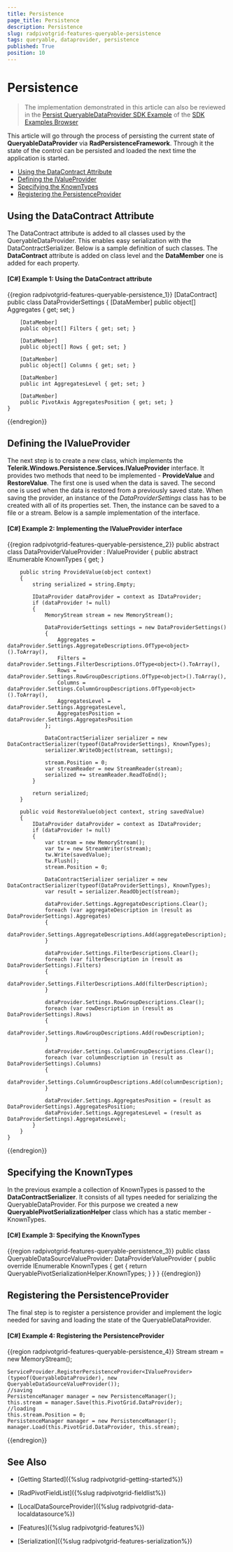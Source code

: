 ```yaml
---
title: Persistence
page_title: Persistence
description: Persistence
slug: radpivotgrid-features-queryable-persistence
tags: queryable, dataprovider, persistence
published: True
position: 10
---
```


# Persistence

> The implementation demonstrated in this article can also be reviewed in the [Persist QueryableDataProvider SDK Example](https://github.com/telerik/xaml-sdk/tree/master/PivotGrid/Persistence/QueryableDataProvider) of the [SDK Examples Browser](https://demos.telerik.com/xaml-sdkbrowser/)

This article will go through the process of persisting the current state of __QueryableDataProvider__ via __RadPersistenceFramework__. Through it the state of the control can be persisted and loaded the next time the application is started.

* [Using the DataContract Attribute](#using-the-datacontract-attribute)
* [Defining the IValueProvider](#defining-the-ivalueprovider)
* [Specifying the KnownTypes](#specifying-the-knowntypes)
* [Registering the PersistenceProvider](#registering-the-persistenceprovider)


## Using the DataContract Attribute

The DataContract attribute is added to all classes used by the QueryableDataProvider. This enables easy serialization with the DataContractSerializer. Below is a sample definition of such classes. The __DataContract__ attribute is added on class level and the __DataMember__ one is added for each property.

#### __[C#] Example 1: Using the DataContract attribute__	

{{region radpivotgrid-features-queryable-persistence_1}}
	[DataContract]
    public class DataProviderSettings
    {
        [DataMember]
        public object[] Aggregates { get; set; }

        [DataMember]
        public object[] Filters { get; set; }

        [DataMember]
        public object[] Rows { get; set; }

        [DataMember]
        public object[] Columns { get; set; }

        [DataMember]
        public int AggregatesLevel { get; set; }

        [DataMember]
        public PivotAxis AggregatesPosition { get; set; }
    }
{{endregion}}

## Defining the IValueProvider

The next step is to create a new class, which implements the __Telerik.Windows.Persistence.Services.IValueProvider__ interface. It provides two methods that need to be implemented - __ProvideValue__ and __RestoreValue__. The first one is used when the data is saved. The second one is used when the data is restored from a previously saved state. When saving the provider, an instance of the *DataProviderSettings* class has to be created with all of its properties set. Then, the instance can be saved to a file or a stream. Below is a sample implementation of the interface.

#### __[C#] Example 2: Implementing the IValueProvider interface__

{{region radpivotgrid-features-queryable-persistence_2}}
    public abstract class DataProviderValueProvider : IValueProvider
    {
        public abstract IEnumerable<Type> KnownTypes { get; }

        public string ProvideValue(object context)
        {
            string serialized = string.Empty;

            IDataProvider dataProvider = context as IDataProvider;
            if (dataProvider != null)
            {
                MemoryStream stream = new MemoryStream();

                DataProviderSettings settings = new DataProviderSettings()
                {
                    Aggregates = dataProvider.Settings.AggregateDescriptions.OfType<object>().ToArray(),
                    Filters = dataProvider.Settings.FilterDescriptions.OfType<object>().ToArray(),
                    Rows = dataProvider.Settings.RowGroupDescriptions.OfType<object>().ToArray(),
                    Columns = dataProvider.Settings.ColumnGroupDescriptions.OfType<object>().ToArray(),
                    AggregatesLevel = dataProvider.Settings.AggregatesLevel,
                    AggregatesPosition = dataProvider.Settings.AggregatesPosition
                };

                DataContractSerializer serializer = new DataContractSerializer(typeof(DataProviderSettings), KnownTypes);
                serializer.WriteObject(stream, settings);

                stream.Position = 0;
                var streamReader = new StreamReader(stream);
                serialized += streamReader.ReadToEnd();
            }

            return serialized;
        }

        public void RestoreValue(object context, string savedValue)
        {
            IDataProvider dataProvider = context as IDataProvider;
            if (dataProvider != null)
            {
                var stream = new MemoryStream();
                var tw = new StreamWriter(stream);
                tw.Write(savedValue);
                tw.Flush();
                stream.Position = 0;

                DataContractSerializer serializer = new DataContractSerializer(typeof(DataProviderSettings), KnownTypes);
                var result = serializer.ReadObject(stream);

                dataProvider.Settings.AggregateDescriptions.Clear();
                foreach (var aggregateDescription in (result as DataProviderSettings).Aggregates)
                {
                    dataProvider.Settings.AggregateDescriptions.Add(aggregateDescription);
                }

                dataProvider.Settings.FilterDescriptions.Clear();
                foreach (var filterDescription in (result as DataProviderSettings).Filters)
                {
                    dataProvider.Settings.FilterDescriptions.Add(filterDescription);
                }

                dataProvider.Settings.RowGroupDescriptions.Clear();
                foreach (var rowDescription in (result as DataProviderSettings).Rows)
                {
                    dataProvider.Settings.RowGroupDescriptions.Add(rowDescription);
                }

                dataProvider.Settings.ColumnGroupDescriptions.Clear();
                foreach (var columnDescription in (result as DataProviderSettings).Columns)
                {
                    dataProvider.Settings.ColumnGroupDescriptions.Add(columnDescription);
                }

                dataProvider.Settings.AggregatesPosition = (result as DataProviderSettings).AggregatesPosition;
                dataProvider.Settings.AggregatesLevel = (result as DataProviderSettings).AggregatesLevel;
            }
        }
    }
{{endregion}}

## Specifying the KnownTypes

In the previous example a collection of KnownTypes is passed to the __DataContractSerializer__. It consists of all types needed for serializing the QueryableDataProvider. For this purpose we created a new __QueryablePivotSerializationHelper__ class which has a static member - KnownTypes. 

#### __[C#] Example 3: Specifying the KnownTypes__

{{region radpivotgrid-features-queryable-persistence_3}}
	 public class QueryableDataSourceValueProvider: DataProviderValueProvider
    {
        public override IEnumerable<Type> KnownTypes
        {
            get 
            {
                return QueryablePivotSerializationHelper.KnownTypes;
            }
        }
    }
{{endregion}}

## Registering the PersistenceProvider

The final step is to register a persistence provider and implement the logic needed for saving and loading the state of the QueryableDataProvider.

#### __[C#] Example 4: Registering the PersistenceProvider__
{{region radpivotgrid-features-queryable-persistence_4}}
	Stream stream = new MemoryStream();

	ServiceProvider.RegisterPersistenceProvider<IValueProvider>(typeof(QueryableDataProvider), new QueryableDataSourceValueProvider());
	//saving
	PersistenceManager manager = new PersistenceManager();
    this.stream = manager.Save(this.PivotGrid.DataProvider);
	//loading
	this.stream.Position = 0;
    PersistenceManager manager = new PersistenceManager();
    manager.Load(this.PivotGrid.DataProvider, this.stream);
{{endregion}}

## See Also

 * [Getting Started]({%slug radpivotgrid-getting-started%})

 * [RadPivotFieldList]({%slug radpivotgrid-fieldlist%})

 * [LocalDataSourceProvider]({%slug radpivotgrid-data-localdatasource%})

 * [Features]({%slug radpivotgrid-features%})

 * [Serialization]({%slug radpivotgrid-features-serialization%})